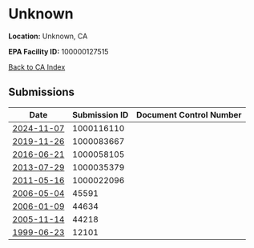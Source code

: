# Unknown

**Location:** Unknown, CA

**EPA Facility ID:** 100000127515

[Back to CA Index](../../index.md)

## Submissions

| Date | Submission ID | Document Control Number |
|------|--------------|-------------------------|
| [2024-11-07](submissions/1000116110.md) | 1000116110 |  |
| [2019-11-26](submissions/1000083667.md) | 1000083667 |  |
| [2016-06-21](submissions/1000058105.md) | 1000058105 |  |
| [2013-07-29](submissions/1000035379.md) | 1000035379 |  |
| [2011-05-16](submissions/1000022096.md) | 1000022096 |  |
| [2006-05-04](submissions/45591.md) | 45591 |  |
| [2006-01-09](submissions/44634.md) | 44634 |  |
| [2005-11-14](submissions/44218.md) | 44218 |  |
| [1999-06-23](submissions/12101.md) | 12101 |  |
